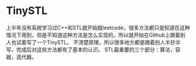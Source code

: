 # TinySTL
上半年没有系统学习过C++和STL就开始敲leetcode，很多方法都只是知道在这种情况下用到，但是不知道这种方法是怎么实现的，所以就开始在Github上跟着别人也试着写了一个TinySTL。
不清楚原理，所以很多地方都是跟着别人半抄半写，完成后对这些方法都有了基本的认识。
STL最重要的三个部分：算法，容器，迭代器。
